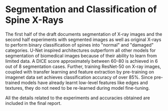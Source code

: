 # Segmentation and Classification of Spine X-Rays

The first half of the draft documents segmentation of X-ray images and the second half experiments with segmented images as well as original X-rays to perform binary classification of spines into "normal" and "damaged" categories. U-Net inspired architectures outperform all other models for segmentation of biomedical images because of their ability to learn from limited data. A DICE score approximately between 60-80 is achieved in 6 out of 8 segmentation cases. Further, training ResNet-50 on X-ray images, coupled with transfer learning and feature extraction by pre-training on imagenet data set achieves classification accuracy of over 85%. Since pre-trained models have already learnt low-level features like edges and textures, they do not need to be re-learned during model fine-tuning.

All the details related to the experiments and accuracies obtained are included in the final report.
